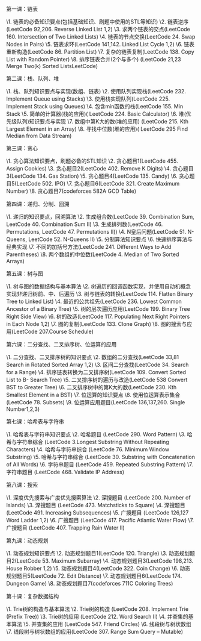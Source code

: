 第一课：链表

   \1. 链表的必备知识要点(包括基础知识、刷题中使用的STL等知识)
   \2. 链表逆序(LeetCode 92,206. Reverse Linked List 1,2)
   \3. 求两个链表的交点(LeetCode 160. Intersection of Two Linked Lists)
   \4. 链表的节点交换(LeetCode 24. Swap Nodes in Pairs)
   \5. 链表求环(LeetCode 141,142. Linked List Cycle 1,2)
   \6. 链表重新构造(LeetCode 86. Partition List)
   \7. 复杂的链表复制(LeetCode 138. Copy List with Random Pointer)
   \8. 排序链表合并(2个与多个) (LeetCode 21,23 Merge Two(k) Sorted ListsLeetCode)

第二课：栈、队列、堆

   \1. 栈、队列知识要点与实现(数组、链表)
   \2. 使用队列实现栈(LeetCode 232. Implement Queue using Stacks)
   \3. 使用栈实现队列(LeetCode 225. Implement Stack using Queues)
   \4. 包含min函数的栈(LeetCode 155. Min Stack
   \5. 简单的计算器(栈的应用)( LeetCode 224. Basic Calculator)
   \6. 堆(优先级队列)知识要点与实现
   \7. 数组中第K大的数(堆的应用) (LeetCode 215. Kth Largest Element in an Array)
   \8. 寻找中位数(堆的应用)( LeetCode 295 Find Median from Data Stream)

第三课：贪心

   \1. 贪心算法知识要点，刷题必备的STL知识
   \2. 贪心题目1(LeetCode 455. Assign Cookies)
   \3. 贪心题目2(LeetCode 402. Remove K Digits)
   \4. 贪心题目3(LeetCode 134. Gas Station)
   \5. 贪心题目4(LeetCode 135. Candy)
   \6. 贪心题目5(LeetCode 502. IPO)
   \7. 贪心题目6(LeetCode 321. Create Maximum Number)
   \8. 贪心题目7(codeforces 582A GCD Table)

第四课：递归、分制、回溯

   \1. 递归的知识要点，回溯算法
   \2. 生成组合数(LeetCode 39. Combination Sum, LeetCode 40. Combination Sum II)
   \3. 生成排列数(LeetCode 46. Permutations, LeetCode 47. Permutations II))
   \4. N皇后问题(LeetCode 51. N-Queens, LeetCode 52. N-Queens II)
   \5. 分制算法知识要点
   \6. 快速排序算法与经典实现
   \7. 不同的加括号方法(LeetCode 241. Different Ways to Add Parentheses)
   \8. 两个数组的中位数(LeetCode 4. Median of Two Sorted Arrays)

第五课：树与图

   \1. 树与图的数据结构与基本算法
   \2. 树遍历的回调函数实现，并使用自动机概念实现非递归树前、中、后遍历
   \3. 树与链表的转换(LeetCode 114. Flatten Binary Tree to Linked List)
   \4. 最近的公共祖先(LeetCode 236. Lowest Common Ancestor of a Binary Tree)
   \5. 树的层次遍历应用(LeetCode 199. Binary Tree Right Side View)
   \6. 树的改造(LeetCode 117. Populating Next Right Pointers in Each Node 1,2)
   \7. 图的复制(LeetCode 133. Clone Graph)
   \8. 图的搜索与应用(LeetCode 207.Course Schedule)

第六课：二分查找、二叉排序树、位运算的应用

   \1. 二分查找、二叉排序树的知识要点
   \2. 数组的二分查找(LeetCode 33,81 Search in Rotated Sorted Array 1,2)
   \3. 区间二分查找(LeetCode 34. Search for a Range)
   \4. 排序链表转换为二叉排序树(LeetCode 109. Convert Sorted List to B- Search Tree)
   \5. 二叉排序树的遍历与改造(LeetCode 538 Convert BST to Greater Tree)
   \6. 二叉排序树中的第K大的数(LeetCode 230. Kth Smallest Element in a BST)
   \7. 位运算的知识要点
   \8. 使用位运算表示集合(LeetCode 78. Subsets)
   \9. 位运算应用题目(LeetCode 136,137,260. Single Number1,2,3)

第七课：哈希表与字符串

   \1. 哈希表与字符串知识要点
   \2. 哈希题目 (LeetCode 290. Word Pattern)
   \3. 哈希与字符串综合 (LeetCode 3.Longest Substring Without Repeating Characters)
   \4. 哈希与字符串综合 (LeetCode 76. Minimum Window Substring)
   \5. 哈希与字符串综合 (LeetCode 30. Substring with Concatenation of All Words)
   \6. 字符串题目 (LeetCode 459. Repeated Substring Pattern)
   \7. 字符串题目 (LeetCode 468. Validate IP Address)

第八课：搜索

   \1. 深度优先搜索与广度优先搜索算法
   \2. 深搜题目 (LeetCode 200. Number of Islands)
   \3. 深搜题目 (LeetCode 473. Matchsticks to Square)
   \4. 深搜题目 (LeetCode 491. Increasing Subsequences)
   \5. 广搜题目 (LeetCode 126,127 Word Ladder 1,2)
   \6. 广搜题目 (LeetCode 417. Pacific Atlantic Water Flow)
   \7. 广搜题目 (LeetCode 407. Trapping Rain Water II)

第九课：动态规划

   \1. 动态规划知识要点
   \2. 动态规划题目1(LeetCode 120. Triangle)
   \3. 动态规划题目2(LeetCode 53. Maximum Subarray)
   \4. 动态规划题目3(LeetCode 198,213. House Robber 1,2)
   \5. 动态规划题目4(LeetCode 322. Coin Change)
   \6. 动态规划题目5(LeetCode 72. Edit Distance)
   \7. 动态规划题目6(LeetCode 174. Dungeon Game)
   \8. 动态规划题目7(codeforces 711C Coloring Trees)

第十课：复杂数据结构

   \1. Trie树的构造与基本算法
   \2. Trie树的构造 (LeetCode 208. Implement Trie (Prefix Tree))
   \3. Trie树的应用 (LeetCode 212. Word Search II)
   \4. 并查集的基本算法
   \5. 并查集的应用 (LeetCode 547. Friend Circles)
   \6. 线段树与树状数组
   \7. 线段树与树状数组的应用(LeetCode 307. Range Sum Query – Mutable)